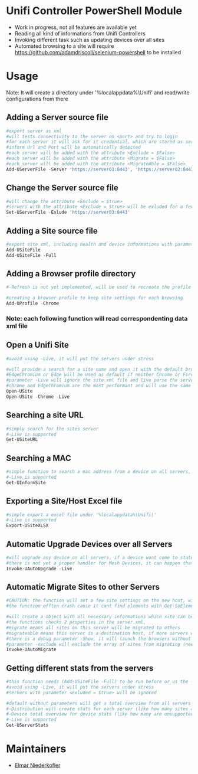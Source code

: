 # Unifi Controller PowerShell Module
- Work in progress, not all features are available yet
- Reading all kind of informations from Unifi Controllers
- Invoking different task such as updating devices over all sites
- Automated browsing to a site will require https://github.com/adamdriscoll/selenium-powershell to be installed

# Usage
Note: It will create a directory under '%localappdata%\Unifi\' and read/write configurations from there

## Adding a Server source file
```powershell
#export server as xml
#will tests connectivity to the server on <port> and try to login
#for each server it will ask for it credential, which are stored as secure strings in the xml
#inform Url and Port will be automatically detected
#each server will be added with the attribute <Exclude = $False>
#each server will be added with the attribute <Migrate = $False>
#each server will be added with the attribute <MigrateAble = $False>
Add-UServerFile -Server 'https://server01:8443', 'https://server02:8443', 'https://server03:8443'
```

## Change the Server source file
```powershell
#will change the attribute <Exclude = $true>
#servers with the attribute <Exclude = $true> will be exluded for a few functions
Set-UServerFile -Exlude 'https://server03:8443'
```

## Adding a Site source file
```powershell
#export site xml, including health and device informations with parameter -Full (large file)
Add-USiteFile 
Add-USiteFile -Full
```

## Adding a Browser profile directory
```powershell
#-Refresh is not yet implemented, will be used to recreate the profile if there are problems with it

#creating a browser profile to keep site settings for each browsing
Add-UProfile -Chrome
```

### Note: each following function will read correspondenting data xml file

## Open a Unifi Site
```powershell
#avoid using -Live, it will put the servers under stress

#will provide a search for a site name and open it with the default browser (-Chrome or -Firefox will force the named browser)
#EdgeChromium or Edge will be used as default if neither Chrome or Firefox is installed
#parameter -Live will ignore the site.xml file and live parse the servers
#chrome and EdgeChromium are the most performant and will use the same profile
Open-USite
Open-USite -Chrome -Live
```

## Searching a site URL
```powershell
#simply search for the sites server
#-Live is supported
Get-USiteURL
```

## Searching a MAC 
```powershell
#simple function to search a mac address from a device on all servers, helpfull if you forgot under which site the inform was done
#-Live is supported
Get-UInformSite
```

## Exporting a Site/Host Excel file
```powershell
#simple export a excel file under '%localappdata%\Unifi\'
#-Live is supported
Export-USiteXLSX
```

## Automatic Upgrade Devices over all Servers
```powershell
#will upgrade any device on all servers, if a device wont come to state 1 (Connected) after 7min it will stop proccess more devices
#there is not yet a proper handler for Mesh Devices, it can happen that Mesh Devices arnt updated as the downlink ap needs to be updated first
Invoke-UAutoUpgrade -Live
```

## Automatic Migrate Sites to other Servers
```powershell
#CAUTION: the function will set a few site settings on the new host, will enable advanced functions, and disable automatic upgrade and email alerts | switch parameters needs to be added
#the function offten crash cause it cant find elements with Get-SeElement

#will create a object with all necessary informations which site can be migrated
#the functions checks 2 properties in the server.xml, 
#migrate means all sites on this server will be migrated to others
#migrateable means this server is a destination host, if more servers with this propertie are enabled, it will rotate using allways the server with the less adopted devices
#there is a debug parameter -Show, it will launch the browsers without headless
#parameter -exclude will exclude the array of sites from migrating (needs to match the site name)
Invoke-UAutoMigrate
```

## Getting different stats from the servers
```powershell
#this function needs (Add-USiteFile -Full) to be run before or us the -Live parameter
#avoid using -Live, it will put the servers under stress
#servers with parameter <Exluded = $true> will be ignored

#default without parameters will get a total overview from all servers
#-Distribution will create stats for each server (like how many sites and devices are on any single server)
#-Device total overview for device stats (like how many are unsupported or incompatible)
#-Live is supported
Get-UServerStats
```

# Maintainers 
- [Elmar Niederkofler](https://github.com/BuggeXX)

